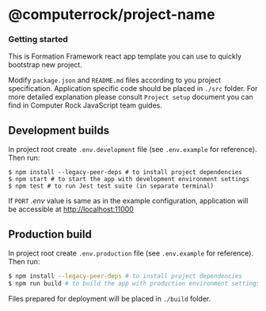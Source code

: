 # @computerrock/project-name

### Getting started 

This is Formation Framework react app template you can use to quickly bootstrap new project.

Modify `package.json` and `README.md` files  according to you project specification. Application specific 
code should be placed in `./src` folder. For more detailed explanation please consult `Project setup` document 
you can find in Computer Rock JavaScript team guides. 


## Development builds

In project root create `.env.development` file (see `.env.example` for reference). Then run:

```shell
$ npm install --legacy-peer-deps # to install project dependencies
$ npm start # to start the app with development environment settings
$ npm test # to run Jest test suite (in separate terminal)
```

If `PORT` *.env* value is same as in the example configuration, application will be accessible 
at [http://localhost:11000](http://localhost:11000/) 


## Production build

In project root create `.env.production` file (see `.env.example` for reference). Then run:

```bash
$ npm install --legacy-peer-deps # to install project dependencies
$ npm run build # to build the app with production environment settings
```

Files prepared for deployment will be placed in `./build` folder. 
